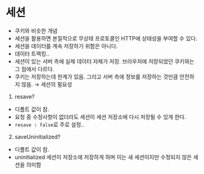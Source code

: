 # 세션
- 쿠키와 비슷한 개념
- 세션을 활용하면 본질적으로 무상태 프로토콜인 HTTP에 상태성을 부여할 수 있다.
- 세션을 데이터를 계속 저장하기 위함은 아니다.
- 데이터 트랙킹..
- 세션이 있는 서버 측에 실제 데이터 자체가 저장. 브라우저에 저장되었던 쿠키와는 그 점에서 다르다.
- 쿠키는 저장하는데 한계가 있음. 그리고 서버 측에 정보를 저장하는 것만큼 안전하지 않음. &rarr; 세션의 필요성

1. resave? 
- 디폴트 값이 참.
- 요청 중 수정사항이 없더라도 세션이 세션 저장소에 다시 저장될 수 있게 한다.
- `resave : false`로 주로 설정..

2. saveUninitialized?
- 디폴트 값이 참.
- uninitialized 세션이 저장소에 저장하게 하며 이는 새 세션이지만 수정되지 않은 세션을 의미함